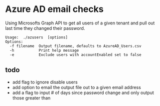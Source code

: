 # Azure AD email checks

Using Microsofts Graph API to get all users of a given tenant and pull out last time they changed their password.

	Usage:  ./azusers  [options]
	Options:
	  -f filename  Output filename, defaults to AzureAD_Users.csv
	  -h           Print help message
	  -e           Exclude users with accountEnabled set to false

## todo
- add flag to ignore disable users
- add option to email the output file out to a given email address
- add a flag to input # of days since password change and only output those greater than
